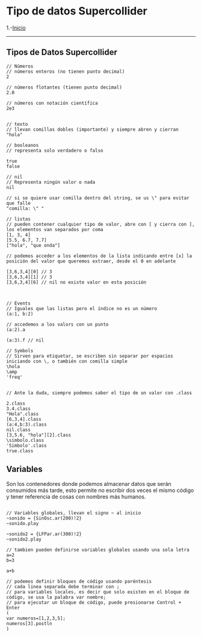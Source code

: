 # Tipo de datos Supercollider

1.-[Inicio ](README.md) 

---

## Tipos de Datos Supercollider

```supercollider
// Números
// números enteros (no tienen punto decimal)
2

// números flotantes (tienen punto decimal)
2.0

// números con notación científica 
2e3


// texto
// llevan comillas dobles (importante) y siempre abren y cierran
"hola"

// booleanos
// representa solo verdadero o falso

true 
false

// nil
// Representa ningún valor o nada
nil

// si se quiere usar comilla dentro del string, se us \" para evitar que falle
"comilla: \" "

// listas 
// pueden contener cualquier tipo de valor, abre con [ y cierra con ], los elementos van separados por coma
[1, 3, 4]
[5.5, 6.7, 7.7]
["hola", "que onda"]

// podemos acceder a los elementos de la lista indicando entre [x] la posición del valor que queremos extraer, desde el 0 en adelante

[3,6,3,4][0] // 3
[3,6,3,4][1] // 3
[3,6,3,4][6] // nil no existe valor en esta posición



// Events
// Iguales que las listas pero el índice no es un número
(a:1, b:2)

// accedemos a los valors con un punto
(a:2).a

(a:3).f // nil

// Symbols
// Sirven para etiquetar, se escriben sin separar por espacios iniciando con \, o también con comilla simple
\hola
\amp
'freq'


// Ante la duda, siempre podemos saber el tipo de un valor con .class

2.class
3.4.class
"Hola".class
[6,3,4].class
(a:4,b:3).class
nil.class
[3,5.6, "hola"][2].class
\simbolo.class
'Simbolo'.class
true.class

```

## Variables

Son los contenedores donde podemos almacenar datos que serán consumidos más tarde, esto permite no escribir dos veces el mismo código y tener referencia de cosas con nombres más humanos.


```supercollider

// Variables globales, llevan el signo ~ al inicio
~sonido = {SinOsc.ar(200)!2}
~sonido.play

~sonido2 = {LFPar.ar(300)!2}
~sonido2.play

// tambien pueden definirse variables globales usando una sola letra
a=2
b=3

a+b

// podemos definir bloques de código usando paréntesis
// cada linea separada debe terminar con ;
// para variables locales, es decir que solo existen en el bloque de código, se usa la palabra var nombre;
// para ejecutar un bloque de código, puede presionarse Control + Enter
(
var numeros=[1,2,3,5];
numeros[3].postln
)

